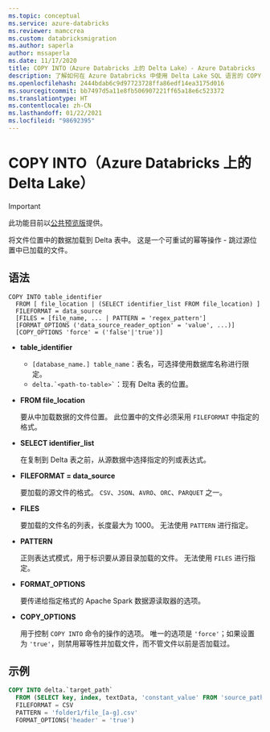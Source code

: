 ```yaml
---
ms.topic: conceptual
ms.service: azure-databricks
ms.reviewer: mamccrea
ms.custom: databricksmigration
ms.author: saperla
author: mssaperla
ms.date: 11/17/2020
title: COPY INTO（Azure Databricks 上的 Delta Lake）- Azure Databricks
description: 了解如何在 Azure Databricks 中使用 Delta Lake SQL 语言的 COPY INTO 语法。
ms.openlocfilehash: 2444bdab6c9d97723728ffa86edf14ea3175d016
ms.sourcegitcommit: bb7497d5a11e8fb506907221ff65a18e6c523372
ms.translationtype: HT
ms.contentlocale: zh-CN
ms.lasthandoff: 01/22/2021
ms.locfileid: "98692395"
---
```

# <a name="copy-into-delta-lake-on-azure-databricks"></a>COPY INTO（Azure Databricks 上的 Delta Lake）

> [!IMPORTANT]
>
> 此功能目前以[公共预览版](../../release-notes/release-types.md)提供。

将文件位置中的数据加载到 Delta 表中。 这是一个可重试的幂等操作 - 跳过源位置中已加载的文件。

## <a name="syntax"></a>语法

```
COPY INTO table_identifier
  FROM [ file_location | (SELECT identifier_list FROM file_location) ]
  FILEFORMAT = data_source
  [FILES = [file_name, ... | PATTERN = 'regex_pattern']
  [FORMAT_OPTIONS ('data_source_reader_option' = 'value', ...)]
  [COPY_OPTIONS 'force' = ('false'|'true')]
```

* **table_identifier**
  * ``[database_name.] table_name``：表名，可选择使用数据库名称进行限定。
  * `` delta.`<path-to-table>` ``：现有 Delta 表的位置。
* **FROM file_location**

  要从中加载数据的文件位置。 此位置中的文件必须采用 ``FILEFORMAT`` 中指定的格式。

* **SELECT identifier_list**

  在复制到 Delta 表之前，从源数据中选择指定的列或表达式。

* **FILEFORMAT = data_source**

  要加载的源文件的格式。 ``CSV``、``JSON``、``AVRO``、``ORC``、``PARQUET`` 之一。

* **FILES**

  要加载的文件名的列表，长度最大为 1000。 无法使用 ``PATTERN`` 进行指定。

* **PATTERN**

  正则表达式模式，用于标识要从源目录加载的文件。 无法使用 ``FILES`` 进行指定。

* **FORMAT_OPTIONS**

  要传递给指定格式的 Apache Spark 数据源读取器的选项。

* **COPY_OPTIONS**

  用于控制 ``COPY INTO`` 命令的操作的选项。 唯一的选项是 ``'force'``；如果设置为 ``'true'``，则禁用幂等性并加载文件，而不管文件以前是否加载过。

## <a name="examples"></a>示例

```sql
COPY INTO delta.`target_path`
  FROM (SELECT key, index, textData, 'constant_value' FROM 'source_path')
  FILEFORMAT = CSV
  PATTERN = 'folder1/file_[a-g].csv'
  FORMAT_OPTIONS('header' = 'true')
```